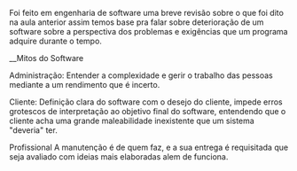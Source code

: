 Foi feito em engenharia de software uma breve revisão sobre o que foi dito na aula anterior assim temos base pra falar sobre deterioração de um software sobre a perspectiva dos problemas e exigências que um programa adquire durante o tempo. 

__Mitos do Software

Administração:
Entender a complexidade e gerir o trabalho das pessoas mediante a um rendimento que é incerto.

Cliente:
Definição clara do software com o desejo do cliente, impede erros grotescos de interpretação ao objetivo final do software, entendendo que o cliente acha uma grande maleabilidade inexistente que um sistema "deveria" ter.

Profissional
A manutenção é de quem faz, e a sua entrega é requisitada que seja avaliado com ideias mais elaboradas alem de funciona.


